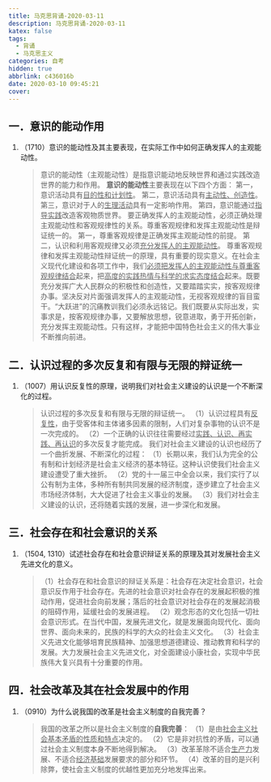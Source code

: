 ```yaml
---
title: 马克思背诵-2020-03-11
description: 马克思背诵-2020-03-11
katex: false
tags:
  - 背诵
  - 马克思主义
categories: 自考
hidden: true
abbrlink: c436016b
date: 2020-03-10 09:45:21
cover:
---
```


## 一．意识的能动作用

1. （1710）意识的能动性及其主要表现，在实际工作中如何正确发挥人的主观能动性。
   
   > 意识的能动性（主观能动性）是指意识能动地反映世界和通过实践改造世界的能力和作用。
   > **意识的能动性**主要表现在以下四个方面：
   > 第一，意识活动具有<u>目的性和计划性</u>。
   > 第二，意识活动具有<u>主动性、创造性</u>。
   > 第三，意识对于人的<u>生理活动</u>具有一定影响作用。
   > 第四，意识能通过<u>指导实践</u>改造客观物质世界。
   > 要正确发挥人的主观能动性，必须正确处理主观能动性和客观规律性的关系。尊重客观规律和发挥主观能动性是辩证统一的。
   > 第一，尊重客观规律是正确发挥主观能动性的前提。
   > 第二，认识和利用客观规律又必须<u>充分发挥人的主观能动性</u>。
   > 尊重客观规律和发挥主观能动性辩证统一的原理，具有重要的现实意义。在社会主义现代化建设和各项工作中，我们<u>必须把发挥人的主观能动性与尊重客观规律结合</u>起来，把<u>高度的实践热情与科学的求实态度结合</u>起来。既要充分发挥广大人民群众的积极性和创造性，又要踏踏实实，按客观规律办事。坚决反对片面强调发挥人的主观能动性，无视客观规律的盲目蛮干。“大跃进”的沉痛教训我们必须永远铭记。我们既要从实际出发，实事求是，按客观规律办事，又要解放思想，锐意进取，勇于开拓创新，充分发挥主观能动性。只有这样，才能把中国特色社会主义的伟大事业不断推向前进。
## 二．认识过程的多次反复和有限与无限的辩证统一
1. （1007）用认识反复性的原理，说明我们对社会主义建设的认识是一个不断深化的过程。

   > 认识过程的多次反复和有限与无限的辩证统一。
   > （1）认识过程具有<u>反复性</u>，由于受客体和主体诸多因素的限制，人们对复杂事物的认识不是一次完成的。
   > （2）一个正确的认识往往需要经过<u>实践、认识、再实践、再认识</u>的多次反复才能完成。
   > 我们对社会主义建设的认识也经历了一个曲折发展、不断深化的过程：
   > （1）长期以来，我们认为完全的公有制和计划经济是社会主义经济的基本特征。这种认识使我们社会主义建设遭受了重大挫折。
   > （2）党的十一届三中全会以来，我们实行了以公有制为主体，多种所有制共同发展的经济制度，逐步建立了社会主义市场经济体制，大大促进了社会主义事业的发展。
（3）我们对社会主义建设的认识，还将随着实践的发展，进一步深化和发展。

## 三．社会存在和社会意识的关系
1. （1504, 1310）试述社会存在和社会意识辩证关系的原理及其对发展社会主义先进文化的意义。

   > （1）社会存在和社会意识的辩证关系是：社会存在决定社会意识，社会意识反作用于社会存在。先进的社会意识对社会存在的发展起积极的推动作用，促进社会向前发展；落后的社会意识对社会存在的发展起消极的阻碍作用，延缓社会的发展进程。
   > （2）观念形态的文化包括一切社会意识形式。在当代中国，发展先进文化，就是发展面向现代化、面向世界、面向未来的，民族的科学的大众的社会主义文化。
   > （3）社会主义先进文化能够培育民族精神、加强思想道德建设、推动教育和科学的发展。大力发展社会主义先进文化，对全面建设小康社会，实现中华民族伟大复兴具有十分重要的作用。

## 四．社会改革及其在社会发展中的作用

1. （0910）为什么说我国的改革是社会主义制度的自我完善？

   > 我国的改革之所以是社会主义制度的**自我完善**：
   > （1）是由<u>社会主义社会基本矛盾的性质和特点</u>决定的。
   > （2）它是非对抗性的矛盾，可以通过社会主义制度本身不断地得到解决。
   > （3）改革革除不适合<u>生产力</u>发展、不适合<u>经济基础</u>发展要求的部分和环节。
   > （4）改革的目的是兴利除弊，使社会主义制度的优越性更加充分地发挥出来。